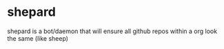 # shepard
shepard is a bot/daemon that will ensure all github repos within a org look the same (like sheep)
